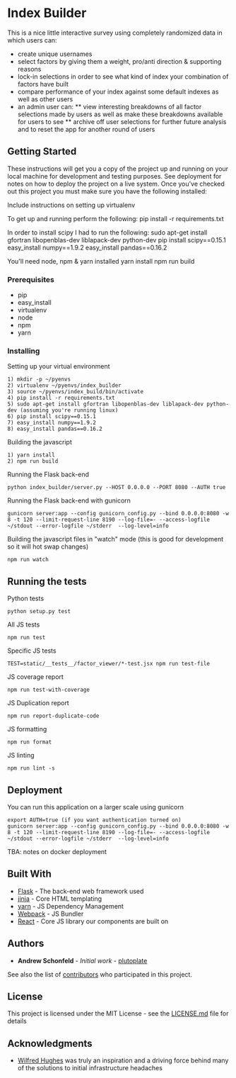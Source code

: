 # Index Builder

This is a nice little interactive survey using completely randomized data in which users can:
* create unique usernames
* select factors by giving them a weight, pro/anti direction & supporting reasons
* lock-in selections in order to see what kind of index your combination of factors have built
* compare performance of your index against some default indexes as well as other users
* an admin user can:
** view interesting breakdowns of all factor selections made by users as well as make these breakdowns available for users to see
** archive off user selections for further future analysis and to reset the app for another round of users

## Getting Started

These instructions will get you a copy of the project up and running on your local machine for development and testing purposes. See deployment for notes on how to deploy the project on a live system.
Once you've checked out this project you must make sure you have the following installed:

Include instructions on setting up virtualenv

To get up and running perform the following:
pip install -r requirements.txt

In order to install scipy I had to run the following:
sudo apt-get install gfortran libopenblas-dev liblapack-dev python-dev
pip install scipy==0.15.1
easy_install numpy==1.9.2
easy_install pandas==0.16.2

You'll need node, npm & yarn installed
yarn install
npm run build

### Prerequisites

* pip
* easy_install
* virtualenv
* node
* npm
* yarn

### Installing


Setting up your virtual environment

```
1) mkdir -p ~/pyenvs
2) virtualenv ~/pyenvs/index_builder
3) source ~/pyenvs/index_build/bin/activate
4) pip install -r requirements.txt
5) sudo apt-get install gfortran libopenblas-dev liblapack-dev python-dev (assuming you're running linux)
6) pip install scipy==0.15.1
7) easy_install numpy==1.9.2
8) easy_install pandas==0.16.2
```

Building the javascript

```
1) yarn install
2) npm run build
```

Running the Flask back-end

```
python index_builder/server.py --HOST 0.0.0.0 --PORT 8080 --AUTH true
```

Running the Flask back-end with gunicorn

```
gunicorn server:app --config gunicorn_config.py --bind 0.0.0.0:8080 -w 8 -t 120 --limit-request-line 8190 --log-file=- --access-logfile ~/stdout --error-logfile ~/stderr  --log-level=info
```

Building the javascript files in "watch" mode (this is good for development so it will hot swap changes)

```
npm run watch
```

## Running the tests

Python tests

```
python setup.py test
```

All JS tests

```
npm run test
```

Specific JS tests

```
TEST=static/__tests__/factor_viewer/*-test.jsx npm run test-file
```

JS coverage report

```
npm run test-with-coverage
```

JS Duplication report

```
npm run report-duplicate-code
```

JS formatting

```
npm run format
```

JS linting

```
npm run lint -s
```


## Deployment

You can run this application on a larger scale using gunicorn
```
export AUTH=true (if you want authentication turned on)
gunicorn server:app --config gunicorn_config.py --bind 0.0.0.0:8080 -w 8 -t 120 --limit-request-line 8190 --log-file=- --access-logfile ~/stdout --error-logfile ~/stderr  --log-level=info

```

TBA: notes on docker deployment

## Built With

* [Flask](http://flask.pocoo.org/) - The back-end web framework used
* [jinja](http://jinja.pocoo.org/) - Core HTML templating
* [yarn](https://yarnpkg.com/en/) - JS Dependency Management
* [Webpack](https://webpack.js.org/) - JS Bundler
* [React](https://reactjs.org/) - Core JS library our components are built on

## Authors

* **Andrew Schonfeld** - *Initial work* - [plutoplate](https://github.com/aschonfeld/plutoplate)

See also the list of [contributors](https://github.com/aschonfeld/index_builder/contributors) who participated in this project.

## License

This project is licensed under the MIT License - see the [LICENSE.md](LICENSE.md) file for details

## Acknowledgments

* [Wilfred Hughes](https://github.com/Wilfred) was truly an inspiration and a driving force behind many of the solutions to initial infrastructure headaches
